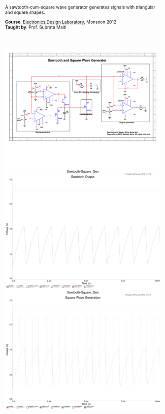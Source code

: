 A sawtooth-cum-square wave generator generates signals with triangular and
square shapes.

**Course**: [Electronics Design Laboratory], Monsoon 2012<br>
**Taught by**: Prof. Subrata Maiti

[Electronics Design Laboratory]: https://github.com/nitrece/electronics-design-laboratory

<br>
<br>

![](Results/01.%20Circuit.png)<br>
![](Results/02.%20Output%20Sawtooth.png)<br>
![](Results/03.%20Output%20Square.png)<br>
